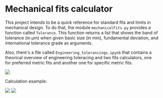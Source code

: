 # Mechanical fits calculator 

This project intends to be a quick reference for standard fits and limits in mechanical design. To do that, the module ```mechanicalFits.py``` provides a function called ```Tolerance```. This function returns a list that shows the band of tolerance (in μm) when given basic size (in mm), fundamental deviation, and international tolerance grade as arguments.

Also, there's a file called ```Engineering_tolerancings.ipynb``` that contains a theorical overview of engineering toleracing and two fits calculators, one for preferred metric fits and another one for specific metric fits. 

![](https://github.com/rubensdmd/mechanical_fits/blob/master/Definitions%20of%20terms%20used%20in%20conventional%20tolerancing.JPG?raw=true)

Calculation example:

![](https://github.com/rubensdmd/mechanical_fits/blob/master/Preferred%20metric%20fits%20example.JPG?raw=true)      ![](https://github.com/rubensdmd/mechanical_fits/blob/master/Specific%20metric%20fits%20example.JPG?raw=true)
